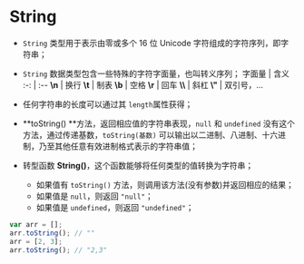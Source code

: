 # String

* `String` 类型用于表示由零或多个 16 位 Unicode 字符组成的字符序列，即字符串；

* `String` 数据类型包含一些特殊的字符字面量，也叫转义序列；
  字面量 | 含义
  :-: | :--
  **\n** | 换行
  **\t** | 制表
  **\b** | 空格
  **\r** | 回车
  **\\\\** | 斜杠
  **\\"** | 双引号，...

* 任何字符串的长度可以通过其 `length`属性获得；

* **toString() **方法，返回相应值的字符串表现，`null` 和 `undefined` 没有这个方法，通过传递基数，`toString(基数)` 可以输出以二进制、八进制、十六进制，乃至其他任意有效进制格式表示的字符串值；

* 转型函数 **String()**，这个函数能够将任何类型的值转换为字符串；
  * 如果值有 `toString()` 方法，则调用该方法(没有参数)并返回相应的结果；
  * 如果值是 `null`，则返回 `"null"`；
  * 如果值是 `undefined`，则返回 `"undefined"`；

```js
var arr = [];
arr.toString(); // ""
arr = [2, 3];
arr.toString(); // "2,3"
```

